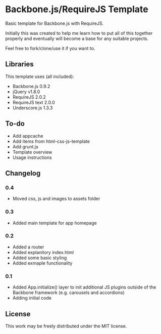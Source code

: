 Backbone.js/RequireJS Template
====================

Basic template for Backbone.js with RequireJS.

Initially this was created to help me learn how to put all of this together properly and eventually will become a base for any suitable projects.

Feel free to fork/clone/use it if you want to.

Libraries
---------------------

This template uses (all included):
- Backbone.js 0.9.2
- jQuery v1.8.0
- RequireJS 2.0.2
- RequireJS text 2.0.0
- Underscore.js 1.3.3

To-do
---------------------

- Add appcache
- Add items from html-css-js-template
- Add grunt.js
- Template overview
- Usage instructions

Changelog
---------------------

### 0.4
- Moved css, js and images to assets folder

### 0.3
- Added main template for app homepage

### 0.2
- Added a router
- Added explanitory index.html
- Added some basic styling
- Added exmaple functionality

### 0.1
- Added App.initialize() layer to init additional JS plugins outside of the Backbone framework (e.g. carousels and accordions)
- Adding initial code

License
---------------------

This work may be freely distributed under the MIT license.